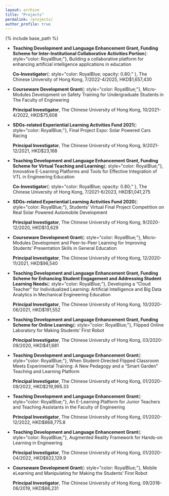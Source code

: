 ```yaml
---
layout: archive
title: "Projects"
permalink: /projects/
author_profile: true
---
```


{% include base_path %}

* **Teaching Development and Language Enhancement Grant, Funding Scheme for Inter-Institutional Collaborative Activities Portion**{: style="color: RoyalBlue;"}, Building a collaborative platform for enhancing artificial intelligence applications in education

  **Co-Investigator**{: style="color: RoyalBlue; opacity: 0.80;" }, The Chinese University of Hong Kong, 7/2022-4/2025, HKD$1,657,430

* **Courseware Development Grant**{: style="color: RoyalBlue;"}, Micro-Modules Development on Safety Training for Undergraduate Students in The Faculty of Engineering

    **Principal Investigator**, The Chinese University of Hong Kong, 10/2021-4/2022, HKD$75,608

* **SDGs-related Experiential Learning Activities Fund 2021**{: style="color: RoyalBlue;"}, Final Project Expo: Solar Powered Cars Racing 

    **Principal Investigator**, The Chinese University of Hong Kong, 9/2021-12/2021, HKD$23,168

* **Teaching Development and Language Enhancement Grant, Funding Scheme for Virtual Teaching and Learning**{: style="color: RoyalBlue;"}, Innovative E-Learning Platforms and Tools for Effective Integration of VTL in Engineering Education

  **Co-Investigator**{: style="color: RoyalBlue; opacity: 0.80;" }, The Chinese University of Hong Kong, 7/2021-6/2023, HKD$1,041,275

* **SDGs-related Experiential Learning Activities Fund 2020**{: style="color: RoyalBlue;"}, Students’ Virtual Final Project Competition on Real Solar Powered Automobile Development

    **Principal Investigator**, The Chinese University of Hong Kong, 9/2020-12/2020, HKD$13,629

* **Courseware Development Grant**{: style="color: RoyalBlue;"}, Micro-Modules Development and Peer-to-Peer Learning for Improving Students’ Presentation Skills in General Education

    **Principal Investigator**, The Chinese University of Hong Kong, 12/2020-11/2021, HKD$98,540

* **Teaching Development and Language Enhancement Grant, Funding Scheme for Enhancing Student Engagement and Addressing Student Learning Needs**{: style="color: RoyalBlue;"}, Developing a “Cloud Teacher” for Individualized Learning: Artificial Intelligence and Big Data Analytics in Mechanical Engineering Education

    **Principal Investigator**, The Chinese University of Hong Kong, 10/2020-06/2021, HKD$191,552

* **Teaching Development and Language Enhancement Grant, Funding Scheme for Online Learning**{: style="color: RoyalBlue;"}, Flipped Online Laboratory for Making Students’ First Robot

    **Principal Investigator**, The Chinese University of Hong Kong, 03/2020-09/2020, HKD$41,681

* **Teaching Development and Language Enhancement Grant**{: style="color: RoyalBlue;"}, When Student-Directed Flipped Classroom Meets Experimental Training: A New Pedagogy and a “Smart Garden” Teaching and Learning Platform

    **Principal Investigator**, The Chinese University of Hong Kong, 01/2020-09/2022, HKD$219,995.33

* **Teaching Development and Language Enhancement Grant**{: style="color: RoyalBlue;"}, An E-Learning Platform for Junior Teachers and Teaching Assistants in the Faculty of Engineering

    **Principal Investigator**, The Chinese University of Hong Kong, 01/2020-12/2022, HKD$868,775.8

* **Teaching Development and Language Enhancement Grant**{: style="color: RoyalBlue;"}, Augmented Reality Framework for Hands-on Learning in Engineering

    **Principal Investigator**, The Chinese University of Hong Kong, 01/2020-04/2022, HKD$822,129.9

* **Courseware Development Grant**{: style="color: RoyalBlue;"}, Mobile eLearning and Manipulating for Making the Students’ First Robot

    **Principal Investigator**, The Chinese University of Hong Kong, 09/2018-06/2019, HKD$86,231
